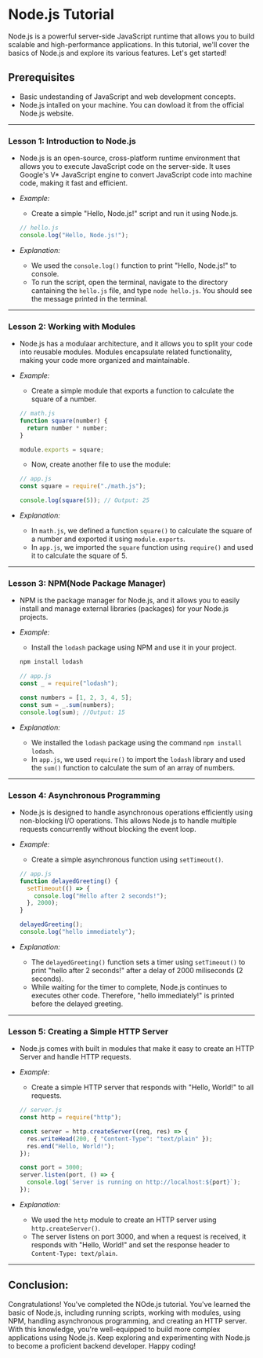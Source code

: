 # Node.js Tutorial

Node.js is a powerful server-side JavaScript runtime that allows you to build scalable and high-performance applications.
In this tutorial, we'll cover the basics of Node.js and explore its various features. Let's get started!

## Prerequisites

- Basic undestanding of JavaScript and web development concepts.
- Node.js intalled on your machine. You can dowload it from the official Node.js website.

---

### Lesson 1: Introduction to Node.js

- Node.js is an open-source, cross-platform runtime environment that allows you to execute JavaScript code on the server-side. It uses Google's V\* JavaScript engine to convert JavaScript code into machine code, making it fast and efficient.
- _Example:_

  - Create a simple "Hello, Node.js!" script and run it using Node.js.

  ```javascript
  // hello.js
  console.log("Hello, Node.js!");
  ```

- _Explanation:_
  - We used the `console.log()` function to print "Hello, Node.js!" to console.
  - To run the script, open the terminal, navigate to the directory cantaining the `hello.js` file, and type `node hello.js`. You should see the message printed in the terminal.

---

### Lesson 2: Working with Modules

- Node.js has a modulaar architecture, and it allows you to split your code into reusable modules. Modules encapsulate related functionality, making your code more organized and maintainable.
- _Example:_

  - Create a simple module that exports a function to calculate the square of a number.

  ```javascript
  // math.js
  function square(number) {
    return number * number;
  }

  module.exports = square;
  ```

  - Now, create another file to use the module:

  ```javascript
  // app.js
  const square = require("./math.js");

  console.log(square(5)); // Output: 25
  ```

- _Explanation:_
  - In `math.js`, we defined a function `square()` to calculate the square of a number and exported it using `module.exports`.
  - In `app.js`, we imported the `square` function using `require()` and used it to calculate the square of 5.

---

### Lesson 3: NPM(Node Package Manager)

- NPM is the package manager for Node.js, and it allows you to easily install and manage external libraries (packages) for your Node.js projects.
- _Example:_

  - Install the `lodash` package using NPM and use it in your project.

  ```bash
  npm install lodash
  ```

  ```javascript
  // app.js
  const _ = require("lodash");

  const numbers = [1, 2, 3, 4, 5];
  const sum = _.sum(numbers);
  console.log(sum); //Output: 15
  ```

- _Explanation:_
  - We installed the `lodash` package using the command `npm install lodash`.
  - In `app.js`, we used `require()` to import the `lodash` library and used the `sum()` function to calculate the sum of an array of numbers.

---

### Lesson 4: Asynchronous Programming

- Node.js is designed to handle asynchronous operations efficiently using non-blocking I/O operations. This allows Node.js to handle multiple requests concurrently without blocking the event loop.
- _Example:_

  - Create a simple asynchronous function using `setTimeout()`.

  ```javascript
  // app.js
  function delayedGreeting() {
    setTimeout(() => {
      console.log("Hello after 2 seconds!");
    }, 2000);
  }

  delayedGreeting();
  console.log("hello immediately");
  ```

- _Explanation:_
  - The `delayedGreeting()` function sets a timer using `setTimeout()` to print "hello after 2 seconds!" after a delay of 2000 miliseconds (2 seconds).
  - While waiting for the timer to complete, Node.js continues to executes other code. Therefore, "hello immediately!" is printed before the delayed greeting.

---

### Lesson 5: Creating a Simple HTTP Server

- Node.js comes with built in modules that make it easy to create an HTTP Server and handle HTTP requests.
- _Example:_

  - Create a simple HTTP server that responds with "Hello, World!" to all requests.

  ```javascript
  // server.js
  const http = require("http");

  const server = http.createServer((req, res) => {
    res.writeHead(200, { "Content-Type": "text/plain" });
    res.end("Hello, World!");
  });

  const port = 3000;
  server.listen(port, () => {
    console.log(`Server is running on http://localhost:${port}`);
  });
  ```

- _Explanation:_
  - We used the `http` module to create an HTTP server using `http.createServer()`.
  - The server listens on port 3000, and when a request is received, it responds with "Hello, World!" and set the response header to `Content-Type: text/plain`.

---

## Conclusion:

Congratulations! You've completed the NOde.js tutorial. You've learned the basic of Node.js, including running scripts, working with modules, using NPM, handling asynchronous programming, and creating an HTTP server.
With this knowledge, you're well-equipped to build more complex applications using Node.js. Keep exploring and experimenting with Node.js to become a proficient backend developer. Happy coding!
